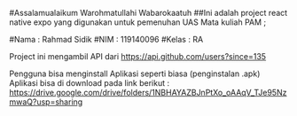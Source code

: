 #Assalamualaikum Warohmatullahi Wabarokaatuh
##Ini adalah project react native expo yang digunakan untuk pemenuhan UAS Mata kuliah PAM ;

#Nama   : Rahmad Sidik
#NIM    : 119140096
#Kelas  : RA

Project ini mengambil API dari https://api.github.com/users?since=135

Pengguna bisa menginstall Aplikasi seperti biasa (penginstalan .apk)
Aplikasi bisa di download pada link berikut :
https://drive.google.com/drive/folders/1NBHAYAZBJnPtXo_oAAqV_TJe95NzmwaQ?usp=sharing